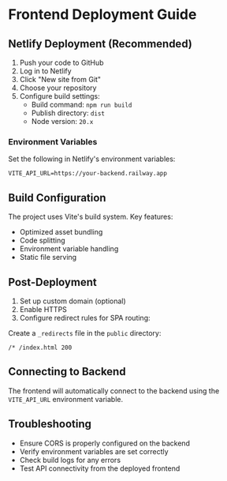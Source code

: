 # Frontend Deployment Guide

## Netlify Deployment (Recommended)

1. Push your code to GitHub
2. Log in to Netlify
3. Click "New site from Git"
4. Choose your repository
5. Configure build settings:
   - Build command: `npm run build`
   - Publish directory: `dist`
   - Node version: `20.x`

### Environment Variables

Set the following in Netlify's environment variables:
```
VITE_API_URL=https://your-backend.railway.app
```

## Build Configuration

The project uses Vite's build system. Key features:
- Optimized asset bundling
- Code splitting
- Environment variable handling
- Static file serving

## Post-Deployment

1. Set up custom domain (optional)
2. Enable HTTPS
3. Configure redirect rules for SPA routing:

Create a `_redirects` file in the `public` directory:
```
/* /index.html 200
```

## Connecting to Backend

The frontend will automatically connect to the backend using the `VITE_API_URL` environment variable.

## Troubleshooting

- Ensure CORS is properly configured on the backend
- Verify environment variables are set correctly
- Check build logs for any errors
- Test API connectivity from the deployed frontend
